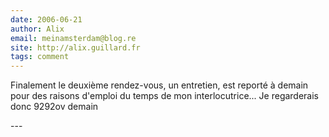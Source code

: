 ```yaml
---
date: 2006-06-21
author: Alix
email: meinamsterdam@blog.re
site: http://alix.guillard.fr
tags: comment
---
```


<p>Finalement le deuxième rendez-vous, un entretien, est reporté à demain pour des raisons d'emploi du temps de mon interlocutrice... Je regarderais donc 9292ov demain</p>
---